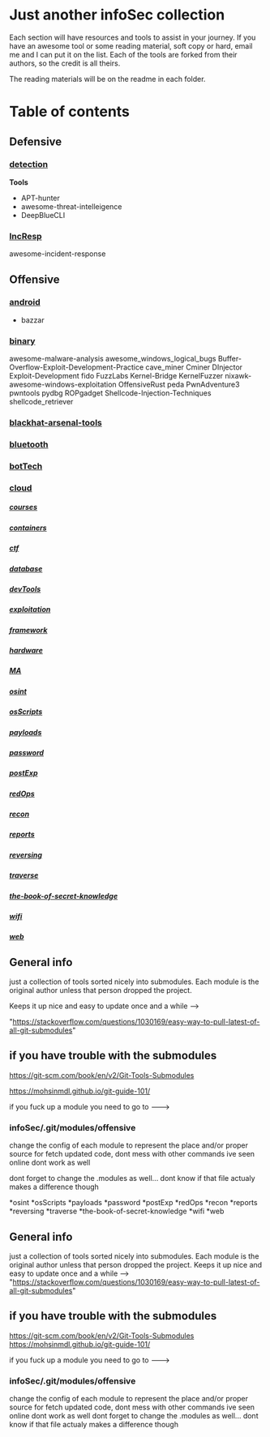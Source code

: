 # Just another infoSec collection


Each section will have resources and tools to assist in your journey. If you have an awesome tool or some reading material, soft copy or hard, email me and I can put it on the list. Each of the tools are forked from their authors, so the credit is all theirs.

The reading materials will be on the readme in each folder.


# Table of contents

## Defensive

### [detection](./defensive/detection)
**Tools**
- APT-hunter
- awesome-threat-intelleigence
- DeepBlueCLI

### [IncResp](./defensive/IncResponse)
awesome-incident-response
  

## Offensive

### [android](./offense/android)
- bazzar

### [binary](./offense/binary)
awesome-malware-analysis
awesome_windows_logical_bugs
Buffer-Overflow-Exploit-Development-Practice
cave_miner
Cminer
DInjector
Exploit-Development
fido
FuzzLabs
Kernel-Bridge
KernelFuzzer
nixawk-awesome-windows-exploitation
OffensiveRust
peda
PwnAdventure3
pwntools
pydbg
ROPgadget
Shellcode-Injection-Techniques
shellcode_retriever


### [blackhat-arsenal-tools](./offense/blackhat-arsenal-tools)

### [bluetooth](./offense/bluetooth)

### [botTech](./offense/botTech)

### [cloud](./offense/cloud)

##### [courses](./offense/courses)

##### [containers](./offense/containers)

##### [ctf](./offense/ctf)

##### [database](./offense/database)

##### [devTools](./offense/devTools)

##### [exploitation](./offense/exploitation)

##### [framework](./offense/framework)

##### [hardware](./offense/hardware)

##### [MA](./offense/MA)

##### [osint](./offense/osint)

##### [osScripts](./offense/osScripts)

##### [payloads](./offense/payloads)

##### [password](./offense/password)

##### [postExp](./offense/postExp)

##### [redOps](./offense/redOps)

##### [recon](./offense/recon)

##### [reports](./offense/reports)

##### [reversing](./offense/reversing)

##### [traverse](./offense/traverse)

##### [the-book-of-secret-knowledge](./offense/the-book-of-secret-knowledge)

##### [wifi](./offense/wifi)

##### [web](./offense/web)

  

## General info

just a collection of tools sorted nicely into submodules. Each module is the original author unless that person dropped the project.

Keeps it up nice and easy to update once and a while -->

"https://stackoverflow.com/questions/1030169/easy-way-to-pull-latest-of-all-git-submodules"

  
  
  

## if you have trouble with the submodules

https://git-scm.com/book/en/v2/Git-Tools-Submodules

https://mohsinmdl.github.io/git-guide-101/

  
  

if you fuck up a module you need to go to --->

### infoSec/.git/modules/offensive

change the config of each module to represent the place and/or proper source for fetch updated code, dont mess with other commands ive seen online dont work as well

dont forget to change the .modules as well... dont know if that file actualy makes a difference though

*osint
*osScripts
*payloads
*password
*postExp
*redOps
*recon
*reports
*reversing
*traverse
*the-book-of-secret-knowledge
*wifi
*web

## General info
just a collection of tools sorted nicely into submodules. Each module is the original author unless that person dropped the project.
Keeps it up nice and easy to update once and a while --> 
"https://stackoverflow.com/questions/1030169/easy-way-to-pull-latest-of-all-git-submodules"



## if you have trouble with the submodules
https://git-scm.com/book/en/v2/Git-Tools-Submodules
https://mohsinmdl.github.io/git-guide-101/


if you fuck up a module you need to go to --->
### infoSec/.git/modules/offensive 
change the config of each module to represent the place and/or proper source for fetch updated code, dont mess with other commands ive seen online dont work as well
dont forget to change the .modules as well... dont know if that file actualy makes a difference though